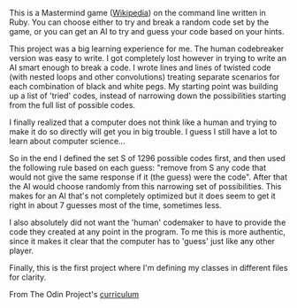 This is a Mastermind game ([Wikipedia](https://en.wikipedia.org/wiki/Mastermind_(board_game))) on the command line written in Ruby. You can choose either to try and break a random code set by the game, or you can get an AI to try and guess your code based on your hints.

This project was a big learning experience for me. The human codebreaker version was easy to write. I got completely lost however in trying to write an AI smart enough to break a code. I wrote lines and lines of twisted code (with nested loops and other convolutions) treating separate scenarios for each combination of black and white pegs. My starting point was building up a list of 'tried' codes, instead of narrowing down the possibilities starting from the full list of possible codes.

I finally realized that a computer does not think like a human and trying to make it do so directly will get you in big trouble. I guess I still have a lot to learn about computer science...

So in the end I defined the set S of 1296 possible codes first, and then used the following rule based on each guess: "remove from S any code that would not give the same response if it (the guess) were the code". After that the AI would choose randomly from this narrowing set of possibilities. This makes for an AI that's not completely optimized but it does seem to get it right in about 7 guesses most of the time, sometimes less.

I also absolutely did not want the 'human' codemaker to have to provide the code they created at any point in the program. To me this is more authentic, since it makes it clear that the computer has to 'guess' just like any other player.

Finally, this is the first project where I'm defining my classes in different files for clarity.


From The Odin Project's [curriculum](https://www.theodinproject.com/courses/ruby-programming/lessons/oop)
